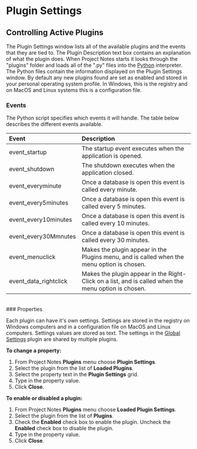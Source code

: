 # Plugin Settings

## Controlling Active Plugins

The Plugin Settings window lists all of the available plugins and the events that they are tied to. The Plugin Description text box contains an explanation of what the plugin does. When Project Notes starts it looks through the "plugins" folder and loads all of the ".py" files into the [Python](<http://http://www.python.org>) interpreter. The Python files contain the information displayed on the Plugin Settings window. By default any new plugins found are set as enabled and stored in your personal operating system profile. In Windows, this is the registry and on MacOS and Linux systems this is a configuration file.

### Events

The Python script specifies which events it will handle. The table below describes the different events available.

| **Event** | **Description** |
| :--- | :--- |
| event\_startup | The startup event executes when the application is opened. |
| event\_shutdown | The shutdown executes when the application closed. |
| event\_everyminute | Once a database is open this event is called every minute. |
| event\_every5minutes | Once a database is open this event is called every 5 minutes. |
| event\_every10minutes | Once a database is open this event is called every 10 minutes. |
| event\_every30Mmnutes | Once a database is open this event is called every 30 minutes. |
| event\_menuclick | Makes the plugin appear in the Plugins menu, and is called when the menu option is chosen. |
| event\_data\_rightclick | Makes the plugin appear in the Right-Click on a list, and is called when the menu option is chosen. |


<br>
### Properties

Each plugin can have it's own settings. Settings are stored in the registry on Windows computers and in a configuration file on MacOS and Linux computers. Settings values are stored as text. The settings in the [Global Settings](<../StandardPlugins/GlobalSettings.md>) plugin are shared by multiple plugins.

**To change a property:**

1. From Project Notes **Plugins** menu choose **Plugin Settings**.
2. Select the plugin from the list of **Loaded Plugins**.
3. Select the property text in the **Plugin Settings** grid.
4. Type in the property value.
5. Click **Close**.

**To enable or disabled a plugin:**

1. From Project Notes **Plugins** menu choose **Loaded Plugin Settings**.
2. Select the plugin from the list of **Plugins**.
3. Check the **Enabled** check box to enable the plugin. Uncheck the **Enabled** check box to disable the plugin.
4. Type in the property value.
5. Click **Close**.
